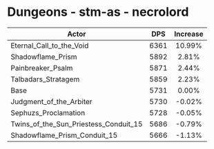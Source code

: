 # Dungeons - stm-as - necrolord
| Actor | DPS | Increase |
|---|:---:|:---:|
|Eternal_Call_to_the_Void|6361|10.99%|
|Shadowflame_Prism|5892|2.81%|
|Painbreaker_Psalm|5871|2.44%|
|Talbadars_Stratagem|5859|2.23%|
|Base|5731|0.00%|
|Judgment_of_the_Arbiter|5730|-0.02%|
|Sephuzs_Proclamation|5728|-0.05%|
|Twins_of_the_Sun_Priestess_Conduit_15|5686|-0.79%|
|Shadowflame_Prism_Conduit_15|5666|-1.13%|
